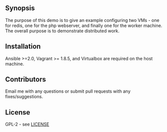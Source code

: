 ## Synopsis

The purpose of this demo is to give an example configuring two VMs - one for redis, one for the php webserver, and finally one for the worker machine. The overall purpose is to demonstrate distributed work.

## Installation

Ansible >=2.0, Vagrant >= 1.8.5, and Virtualbox are required on the host machine.

## Contributors

Email me with any questions or submit pull requests with any fixes/suggestions.

## License

GPL-2 - see [LICENSE](LICENSE.md)
